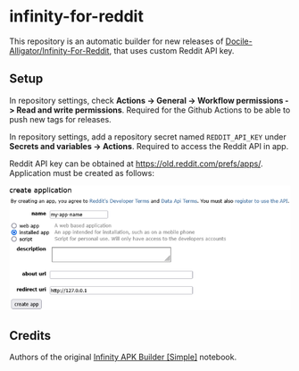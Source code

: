 infinity-for-reddit
===================

This repository is an automatic builder for new releases of [Docile-Alligator/Infinity-For-Reddit](https://github.com/Docile-Alligator/Infinity-For-Reddit), that uses custom Reddit API key.

Setup
-----
In repository settings, check **Actions -> General -> Workflow permissions -> Read and write permissions**. Required for the Github Actions to be able to push new tags for releases.

In repository settings, add a repository secret named `REDDIT_API_KEY` under **Secrets and variables -> Actions**. Required to access the Reddit API in app.

Reddit API key can be obtained at https://old.reddit.com/prefs/apps/. Application must be created as follows:

![alt text](./assets/create-app.png)

Credits
-------
Authors of the original [Infinity APK Builder [Simple]](https://colab.research.google.com/drive/13AE8RvjnCfuBJGaACEqxeBIMo33_l-Sc) notebook.
